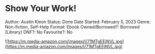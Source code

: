 # Show Your Work!

Author: Austin Kleon
Status: Done
Date Started: February 5, 2023
Genre: Non-fiction, Self-Help
Format: Ebook
Owned/Borrowed?: Borrowed (Library)
DNF?: No
Favourite?: No

![https://m.media-amazon.com/images/I/71MTgEEjNVL.jpg](https://m.media-amazon.com/images/I/71MTgEEjNVL.jpg)